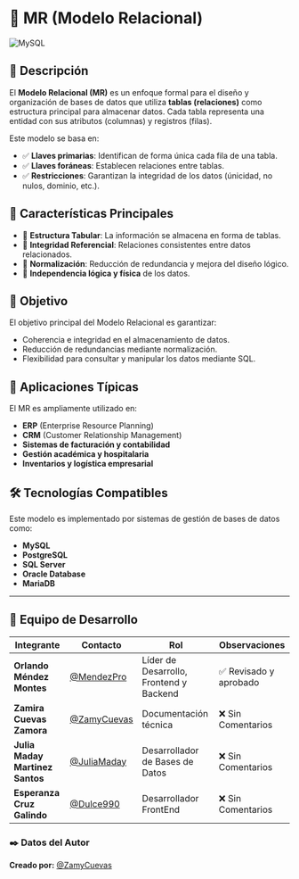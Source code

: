 # 🧾 MR (Modelo Relacional)  
![MySQL](https://img.shields.io/badge/MySQL-005C84?style=for-the-badge&logo=mysql&logoColor=white)

## 📌 Descripción  
El **Modelo Relacional (MR)** es un enfoque formal para el diseño y organización de bases de datos que utiliza **tablas (relaciones)** como estructura principal para almacenar datos. Cada tabla representa una entidad con sus atributos (columnas) y registros (filas).

Este modelo se basa en:

- ✅ **Llaves primarias**: Identifican de forma única cada fila de una tabla.  
- ✅ **Llaves foráneas**: Establecen relaciones entre tablas.  
- ✅ **Restricciones**: Garantizan la integridad de los datos (únicidad, no nulos, dominio, etc.).  

## 🧱 Características Principales

- 🔹 **Estructura Tabular**: La información se almacena en forma de tablas.
- 🔹 **Integridad Referencial**: Relaciones consistentes entre datos relacionados.
- 🔹 **Normalización**: Reducción de redundancia y mejora del diseño lógico.
- 🔹 **Independencia lógica y física** de los datos.

## 🎯 Objetivo

El objetivo principal del Modelo Relacional es garantizar:
- Coherencia e integridad en el almacenamiento de datos.
- Reducción de redundancias mediante normalización.
- Flexibilidad para consultar y manipular los datos mediante SQL.

## 🧠 Aplicaciones Típicas

El MR es ampliamente utilizado en:

- **ERP** (Enterprise Resource Planning)  
- **CRM** (Customer Relationship Management)  
- **Sistemas de facturación y contabilidad**  
- **Gestión académica y hospitalaria**  
- **Inventarios y logística empresarial**

## 🛠️ Tecnologías Compatibles

Este modelo es implementado por sistemas de gestión de bases de datos como:

- **MySQL**
- **PostgreSQL**
- **SQL Server**
- **Oracle Database**
- **MariaDB**

---

## 👥 Equipo de Desarrollo  

| Integrante | Contacto | Rol | Observaciones |
|------------|----------|----------------------------|------------------|
| **Orlando Méndez Montes** | [@MendezPro](https://github.com/MendezPro) | Líder de Desarrollo, Frontend y Backend | ✅ Revisado y aprobado |
| **Zamira Cuevas Zamora** | [@ZamyCuevas](https://github.com/ZamyCuevas) | Documentación técnica | ❌ Sin Comentarios |
| **Julia Maday Martinez Santos** | [@JuliaMaday](https://github.com/JuliaMaday) | Desarrollador de Bases de Datos | ❌ Sin Comentarios |
| **Esperanza Cruz Galindo** | [@Dulce990](https://github.com/Dulce990) | Desarrollador FrontEnd | ❌ Sin Comentarios |

### ✒️ **Datos del Autor**

**Creado por:** [@ZamyCuevas](https://github.com/ZamyCuevas)
